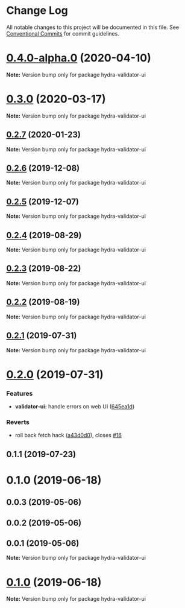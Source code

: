# Change Log

All notable changes to this project will be documented in this file.
See [Conventional Commits](https://conventionalcommits.org) for commit guidelines.

# [0.4.0-alpha.0](https://github.com/hypermedia-app/hydra-validator/compare/hydra-validator-ui@0.3.0...hydra-validator-ui@0.4.0-alpha.0) (2020-04-10)

**Note:** Version bump only for package hydra-validator-ui





# [0.3.0](https://github.com/hypermedia-app/hydra-validator/compare/hydra-validator-ui@0.2.7...hydra-validator-ui@0.3.0) (2020-03-17)

**Note:** Version bump only for package hydra-validator-ui





## [0.2.7](https://github.com/hypermedia-app/hydra-validator/compare/hydra-validator-ui@0.2.6...hydra-validator-ui@0.2.7) (2020-01-23)

**Note:** Version bump only for package hydra-validator-ui





## [0.2.6](https://github.com/hypermedia-app/hydra-validator/compare/hydra-validator-ui@0.2.5...hydra-validator-ui@0.2.6) (2019-12-08)

**Note:** Version bump only for package hydra-validator-ui





## [0.2.5](https://github.com/hypermedia-app/hydra-validator/compare/hydra-validator-ui@0.2.4...hydra-validator-ui@0.2.5) (2019-12-07)

**Note:** Version bump only for package hydra-validator-ui





## [0.2.4](https://github.com/hypermedia-app/hydra-validator/compare/hydra-validator-ui@0.2.3...hydra-validator-ui@0.2.4) (2019-08-29)

**Note:** Version bump only for package hydra-validator-ui





## [0.2.3](https://github.com/hypermedia-app/hydra-validator/compare/hydra-validator-ui@0.2.2...hydra-validator-ui@0.2.3) (2019-08-22)

**Note:** Version bump only for package hydra-validator-ui





## [0.2.2](https://github.com/hypermedia-app/hydra-validator/compare/hydra-validator-ui@0.2.1...hydra-validator-ui@0.2.2) (2019-08-19)

**Note:** Version bump only for package hydra-validator-ui





## [0.2.1](https://github.com/hypermedia-app/hydra-validator/compare/hydra-validator-ui@0.2.0...hydra-validator-ui@0.2.1) (2019-07-31)

**Note:** Version bump only for package hydra-validator-ui





# [0.2.0](https://github.com/hypermedia-app/hydra-validator/compare/hydra-validator-ui@0.1.1...hydra-validator-ui@0.2.0) (2019-07-31)


### Features

* **validator-ui:** handle errors on web UI ([645ea1d](https://github.com/hypermedia-app/hydra-validator/commit/645ea1d))


### Reverts

* roll back fetch hack ([a43d0d0](https://github.com/hypermedia-app/hydra-validator/commit/a43d0d0)), closes [#16](https://github.com/hypermedia-app/hydra-validator/issues/16)





## 0.1.1 (2019-07-23)



# 0.1.0 (2019-06-18)



## 0.0.3 (2019-05-06)



## 0.0.2 (2019-05-06)



## 0.0.1 (2019-05-06)

**Note:** Version bump only for package hydra-validator-ui





# [0.1.0](https://github.com/hypermedia-app/hydra-validator/compare/v0.0.3...v0.1.0) (2019-06-18)

**Note:** Version bump only for package hydra-validator-ui
